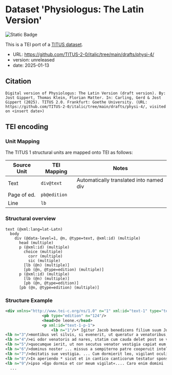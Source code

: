 # Dataset 'Physiologus: The Latin Version'

![Static Badge](https://img.shields.io/badge/TEI_validation-passing-green)

This is a TEI port of a [TITUS dataset](http://titus.uni-frankfurt.de/texte/etcs/ital/lat/physioll/physi.htm).

* URL: https://github.com/TITUS-2-0/italic/tree/main/drafts/physi-4/
* version: unreleased
* date: 2025-01-13

## Citation
```text
Digital version of Physiologus: The Latin Version (draft version). By: Jost Gippert, Thomas Klein, Florian Matter. In: Carling, Gerd & Jost Gippert (2025). TITUS 2.0. Frankfurt: Goethe University. (URL: https://github.com/TITUS-2-0/italic/tree/main/drafts/physi-4/, visited on <insert date>)
```

## TEI encoding


### Unit Mapping
The TITUS 1 structural units are mapped onto TEI as follows:

| Source Unit | TEI Mapping | Notes |
|-------------|-------------|-------|
| Text | `div@text` | Automatically translated into named div |
| Page of ed. | `pb@edition` |  |
| Line | `lb` |  |

### Structural overview
```text
text (@xml:lang=lat-Latn)
  body
    div (@data-level=1, @n, @type=text, @xml:id) (multiple)
      head (multiple)
      p (@xml:id) (multiple)
        choice (multiple)
          corr (multiple)
          sic (multiple)
        [lb (@n) (multiple)]
        [pb (@n, @type=edition) (multiple)]
      p (@xml:id) (multiple)
        [lb (@n) (multiple)]
        [pb (@n, @type=edition)]
      [pb (@n, @type=edition) (multiple)]
```

### Structure Example

```xml
<div xmlns="http://www.tei-c.org/ns/1.0" n="1" xml:id="text-1" type="text" data-level="1">
				<pb type="edition" n="124"/>
				<head>De leone.</head>
				<p xml:id="text-1-p-1">
					<lb n="1"/>* Igitur Jacob benedicens filium suum Juda dicebat »Catulus leonis<lb n="2"/>Juda filius ....« Tres naturas habet leo: prima, cum ambulat in
<lb n="3"/>montibus vel silvis, si evenerit, ut queratur a venatoribus, et veniet
<lb n="4"/>ei odor venatoris ad nares, statim cum cauda delet post se vestigia sua
<lb n="5"/>quocumque ierit, ut non secutus venator vestigia capiat eum. Sic et
<lb n="6"/>dominus noster ... missus a sempiterno patre cooperuit intelligibilia
<lb n="7"/>deitatis sue vestigia. ... Cum dormierit leo, vigilant oculi ejus.
<lb n="8"/>In aperiendo * sicut et in cantico canticorum testatur sponsus de se
<lb n="9"/>ipso »Ego dormio et cor meum vigilat«.... Caro enim domini
  ...
```
